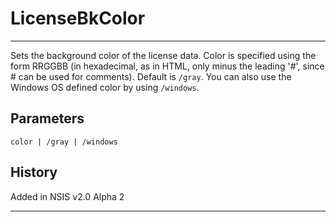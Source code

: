 # LicenseBkColor

---

Sets the background color of the license data. Color is specified using the form RRGGBB (in hexadecimal, as in HTML, only minus the leading '#', since # can be used for comments). Default is `/gray`. You can also use the Windows OS defined color by using `/windows`.

## Parameters

    color | /gray | /windows

## History

Added in NSIS v2.0 Alpha 2

---
